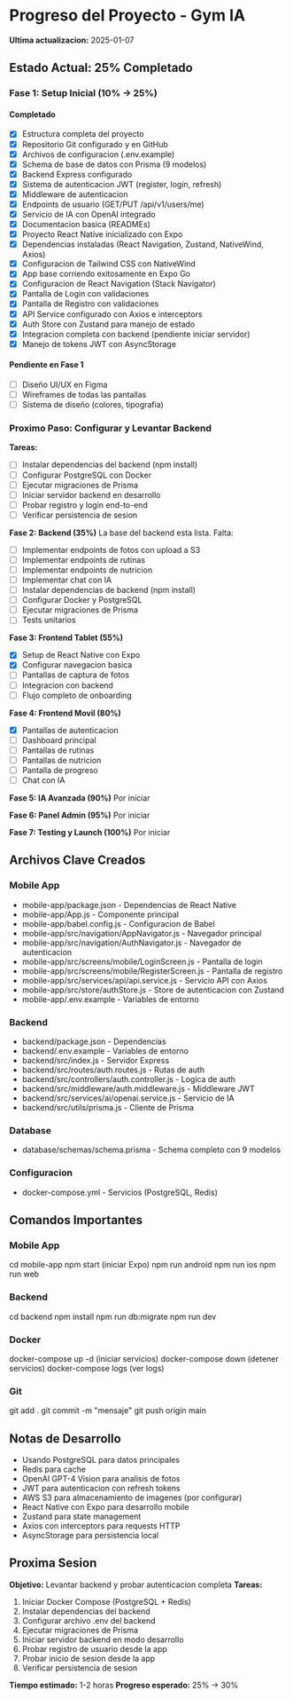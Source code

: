 ﻿# Progreso del Proyecto - Gym IA

**Ultima actualizacion:** 2025-01-07

## Estado Actual: 25% Completado

### Fase 1: Setup Inicial (10% → 25%)

#### Completado
- [x] Estructura completa del proyecto
- [x] Repositorio Git configurado y en GitHub
- [x] Archivos de configuracion (.env.example)
- [x] Schema de base de datos con Prisma (9 modelos)
- [x] Backend Express configurado
- [x] Sistema de autenticacion JWT (register, login, refresh)
- [x] Middleware de autenticacion
- [x] Endpoints de usuario (GET/PUT /api/v1/users/me)
- [x] Servicio de IA con OpenAI integrado
- [x] Documentacion basica (READMEs)
- [x] Proyecto React Native inicializado con Expo
- [x] Dependencias instaladas (React Navigation, Zustand, NativeWind, Axios)
- [x] Configuracion de Tailwind CSS con NativeWind
- [x] App base corriendo exitosamente en Expo Go
- [x] Configuracion de React Navigation (Stack Navigator)
- [x] Pantalla de Login con validaciones
- [x] Pantalla de Registro con validaciones
- [x] API Service configurado con Axios e interceptors
- [x] Auth Store con Zustand para manejo de estado
- [x] Integracion completa con backend (pendiente iniciar servidor)
- [x] Manejo de tokens JWT con AsyncStorage

#### Pendiente en Fase 1
- [ ] Diseño UI/UX en Figma
- [ ] Wireframes de todas las pantallas
- [ ] Sistema de diseño (colores, tipografia)

### Proximo Paso: Configurar y Levantar Backend

**Tareas:**
- [ ] Instalar dependencias del backend (npm install)
- [ ] Configurar PostgreSQL con Docker
- [ ] Ejecutar migraciones de Prisma
- [ ] Iniciar servidor backend en desarrollo
- [ ] Probar registro y login end-to-end
- [ ] Verificar persistencia de sesion

**Fase 2: Backend (35%)**
La base del backend esta lista. Falta:
- [ ] Implementar endpoints de fotos con upload a S3
- [ ] Implementar endpoints de rutinas
- [ ] Implementar endpoints de nutricion
- [ ] Implementar chat con IA
- [ ] Instalar dependencias de backend (npm install)
- [ ] Configurar Docker y PostgreSQL
- [ ] Ejecutar migraciones de Prisma
- [ ] Tests unitarios

**Fase 3: Frontend Tablet (55%)**
- [x] Setup de React Native con Expo
- [x] Configurar navegacion basica
- [ ] Pantallas de captura de fotos
- [ ] Integracion con backend
- [ ] Flujo completo de onboarding

**Fase 4: Frontend Movil (80%)**
- [x] Pantallas de autenticacion
- [ ] Dashboard principal
- [ ] Pantallas de rutinas
- [ ] Pantallas de nutricion
- [ ] Pantalla de progreso
- [ ] Chat con IA

**Fase 5: IA Avanzada (90%)**
Por iniciar

**Fase 6: Panel Admin (95%)**
Por iniciar

**Fase 7: Testing y Launch (100%)**
Por iniciar

## Archivos Clave Creados

### Mobile App
- mobile-app/package.json - Dependencias de React Native
- mobile-app/App.js - Componente principal
- mobile-app/babel.config.js - Configuracion de Babel
- mobile-app/src/navigation/AppNavigator.js - Navegador principal
- mobile-app/src/navigation/AuthNavigator.js - Navegador de autenticacion
- mobile-app/src/screens/mobile/LoginScreen.js - Pantalla de login
- mobile-app/src/screens/mobile/RegisterScreen.js - Pantalla de registro
- mobile-app/src/services/api/api.service.js - Servicio API con Axios
- mobile-app/src/store/authStore.js - Store de autenticacion con Zustand
- mobile-app/.env.example - Variables de entorno

### Backend
- backend/package.json - Dependencias
- backend/.env.example - Variables de entorno
- backend/src/index.js - Servidor Express
- backend/src/routes/auth.routes.js - Rutas de auth
- backend/src/controllers/auth.controller.js - Logica de auth
- backend/src/middleware/auth.middleware.js - Middleware JWT
- backend/src/services/ai/openai.service.js - Servicio de IA
- backend/src/utils/prisma.js - Cliente de Prisma

### Database
- database/schemas/schema.prisma - Schema completo con 9 modelos

### Configuracion
- docker-compose.yml - Servicios (PostgreSQL, Redis)

## Comandos Importantes

### Mobile App
cd mobile-app
npm start (iniciar Expo)
npm run android
npm run ios
npm run web

### Backend
cd backend
npm install
npm run db:migrate
npm run dev

### Docker
docker-compose up -d (iniciar servicios)
docker-compose down (detener servicios)
docker-compose logs (ver logs)

### Git
git add .
git commit -m "mensaje"
git push origin main

## Notas de Desarrollo

- Usando PostgreSQL para datos principales
- Redis para cache
- OpenAI GPT-4 Vision para analisis de fotos
- JWT para autenticacion con refresh tokens
- AWS S3 para almacenamiento de imagenes (por configurar)
- React Native con Expo para desarrollo mobile
- Zustand para state management
- Axios con interceptors para requests HTTP
- AsyncStorage para persistencia local

## Proxima Sesion

**Objetivo:** Levantar backend y probar autenticacion completa
**Tareas:**
1. Iniciar Docker Compose (PostgreSQL + Redis)
2. Instalar dependencias del backend
3. Configurar archivo .env del backend
4. Ejecutar migraciones de Prisma
5. Iniciar servidor backend en modo desarrollo
6. Probar registro de usuario desde la app
7. Probar inicio de sesion desde la app
8. Verificar persistencia de sesion

**Tiempo estimado:** 1-2 horas
**Progreso esperado:** 25% → 30%